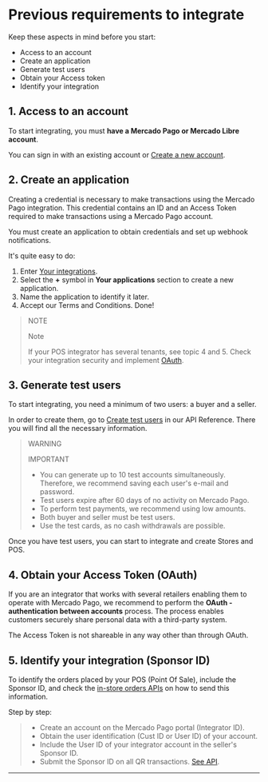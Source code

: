 # Previous requirements to integrate

Keep these aspects in mind before you start:

* Access to an account
* Create an application
* Generate test users
* Obtain your Access token
* Identify your integration

## 1. Access to an account

To start integrating, you must **have a Mercado Pago or Mercado Libre account**.

You can sign in with an existing account or [Create a new account](https://www.mercadopago[FAKER][URL][DOMAIN]/hub/registration/landing).

## 2. Create an application

Creating a credential is necessary to make transactions using the Mercado Pago integration. This credential contains an ID and an Access Token required to make transactions using a Mercado Pago account.

You must create an application to obtain credentials and set up webhook notifications.

It's quite easy to do:

1. Enter [Your integrations](https://www.mercadopago.com/developers/panel/applications).
2. Select the **+** symbol in **Your applications** section to create a new application.
3. Name the application to identify it later.
4. Accept our Terms and Conditions. Done!


> NOTE
>
> Note
>
>If your POS integrator has several tenants, see topic 4 and 5. Check your integration security and implement [OAuth](/developers/es/docs/qr-code/additional-content/security/oauth/introduction).

## 3. Generate test users

To start integrating, you need a minimum of two users: a buyer and a seller.

In order to create them, go to [Create test users](https://www.mercadopago[FAKER][URL][DOMAIN]/developers/en/reference/test_user/_users_test_user/post) in our API Reference. There you will find all the necessary information.

> WARNING
>
> IMPORTANT
>
> * You can generate up to 10 test accounts simultaneously. Therefore, we recommend saving each user's e-mail and password.
> * Test users expire after 60 days of no activity on Mercado Pago.
> * To perform test payments, we recommend using low amounts.
> * Both buyer and seller must be test users.
> * Use the test cards, as no cash withdrawals are possible.

Once you have test users, you can start to integrate and create Stores and POS.

## 4. Obtain your Access Token (OAuth)

If you are an integrator that works with several retailers enabling them to operate with Mercado Pago, we recommend to perform the **OAuth - authentication between accounts** process. The process enables customers securely share personal data with a third-party system.

The Access Token is not shareable in any way other than through OAuth.

## 5. Identify your integration (Sponsor ID)

To identify the orders placed by your POS (Point Of Sale), include the Sponsor ID, and check the [in-store orders APIs](https://www.mercadopago[FAKER][URL][DOMAIN]/developers/en/reference/instore_orders_v2/_instore_qr_seller_collectors_user_id_pos_external_pos_id_orders/get) on how to send this information.

Step by step:

> * Create an account on the Mercado Pago portal (Integrator ID).
> * Obtain the user identification (Cust ID or User ID) of your account.
> * Include the User ID of your integrator account in the seller's Sponsor ID.
> * Submit the Sponsor ID on all QR transactions. [See API](https://www.mercadopago[FAKER][URL][DOMAIN]/developers/en/reference/instore_orders/_mpmobile_instore_qr_user_id_external_id/post).

---
